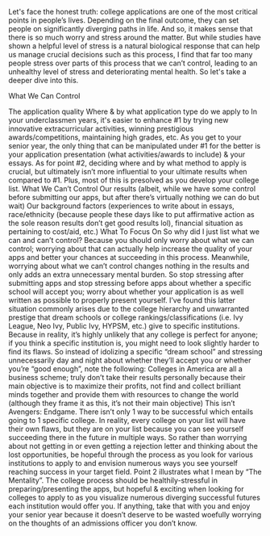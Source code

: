
Let's face the honest truth: college applications are one of the most critical points in people’s lives. Depending on the final outcome, they can set people on significantly diverging paths in life. And so, it makes sense that there is so much worry and stress around the matter. But while studies have shown a helpful level of stress is a natural biological response that can help us manage crucial decisions such as this process, I find that far too many people stress over parts of this process that we can’t control, leading to an unhealthy level of stress and deteriorating mental health. So let's take a deeper dive into this.

What We Can Control

The application quality
Where & by what application type do we apply to
In your underclassmen years, it's easier to enhance #1 by trying new innovative extracurricular activities, winning prestigious awards/competitions, maintaining high grades, etc. As you get to your senior year, the only thing that can be manipulated under #1 for the better is your application presentation (what activities/awards to include) & your essays. 
	As for point #2, deciding where and by what method to apply is crucial, but ultimately isn’t more influential to your ultimate results when compared to #1. Plus, most of this is presolved as you develop your college list.
What We Can’t Control
Our results (albeit, while we have some control before submitting our apps, but after there’s virtually nothing we can do but wait)
Our background factors (experiences to write about in essays, race/ethnicity (because people these days like to put affirmative action as the sole reason results don’t get good results lol), financial situation as pertaining to cost/aid, etc.)
What To Focus On
So why did I just list what we can and can’t control? Because you should only worry about what we can control; worrying about that can actually help increase the quality of your apps and better your chances at succeeding in this process. Meanwhile, worrying about what we can’t control changes nothing in the results and only adds an extra unnecessary mental burden. 
So stop stressing after submitting apps and stop stressing before apps about whether a specific school will accept you; worry about whether your application is as well written as possible to properly present yourself. I’ve found this latter situation commonly arises due to the college hierarchy and unwarranted prestige that dream schools or college rankings/classifications (i.e. Ivy League, Neo Ivy, Public Ivy, HYPSM, etc.) give to specific institutions. Because in reality, it’s highly unlikely that any college is perfect for anyone; if you think a specific institution is, you might need to look slightly harder to find its flaws. So instead of idolizing a specific “dream school” and stressing unnecessarily day and night about whether they’ll accept you or whether you’re “good enough”, note the following:
Colleges in America are all a business scheme; truly don’t take their results personally because their main objective is to maximize their profits, not find and collect brilliant minds together and provide them with resources to change the world (although they frame it as this, it’s not their main objective)
This isn’t Avengers: Endgame. There isn’t only 1 way to be successful which entails going to 1 specific college. In reality, every college on your list will have their own flaws, but they are on your list because you can see yourself succeeding there in the future in multiple ways. So rather than worrying about not getting in or even getting a rejection letter and thinking about the lost opportunities, be hopeful through the process as you look for various institutions to apply to and envision numerous ways you see yourself reaching success in your target field.
Point 2 illustrates what I mean by “The Mentality”. The college process should be healthily-stressful in preparing/presenting the apps, but hopeful & exciting when looking for colleges to apply to as you visualize numerous diverging successful futures each institution would offer you. If anything, take that with you and enjoy your senior year because it doesn’t deserve to be wasted woefully worrying on the thoughts of an admissions officer you don’t know.
